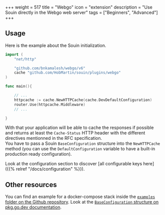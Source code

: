 +++
weight = 517
title = "Webgo"
icon = "extension"
description = "Use Souin directly in the Webgo web server"
tags = ["Beginners", "Advanced"]
+++

## Usage
Here is the example about the Souin initialization.
```go
import (
	"net/http"

	"github.com/bnkamalesh/webgo/v6"
	cache "github.com/HobMartin/souin/plugins/webgo"
)

func main(){

    // ...
	httpcache := cache.NewHTTPCache(cache.DevDefaultConfiguration)
	router.Use(httpcache.Middleware)
    // ...

}
```
With that your application will be able to cache the responses if possible and returns at least the `Cache-Status` HTTP header with the different directives mentionned in the RFC specification.  
You have to pass a Souin `BaseConfiguration` structure into the `NewHTTPCache` method (you can use the `DefaultConfiguration` variable to have a built-in production ready configuration).  

Look at the configuration section to discover [all configurable keys here]({{% relref "/docs/configuration" %}}).

Other resources
---------------
You can find an example for a docker-compose stack inside the [`examples` folder on the Github repository](https://github.com/HobMartin/souin/tree/master/plugins/webgo/examples).
Look at the [`BaseConfiguration` structure on pkg.go.dev documentation](https://pkg.go.dev/github.com/HobMartin/souin/pkg/middleware#BaseConfiguration).
